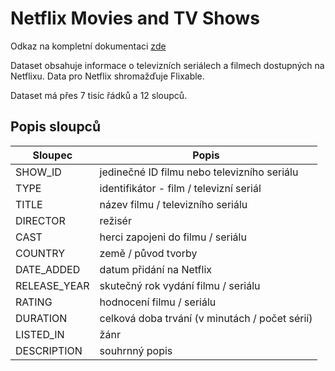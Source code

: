 # Netflix Movies and TV Shows

Odkaz na kompletní dokumentaci [zde](https://www.kaggle.com/shivamb/netflix-shows/version/4)

Dataset obsahuje informace o televizních seriálech a filmech dostupných na Netflixu. Data pro Netflix shromažďuje Flixable.

Dataset má přes 7 tisíc řádků a 12 sloupců.

## Popis sloupců

| Sloupec | Popis |
| ------------- | ----- |
| SHOW_ID | jedinečné ID filmu nebo televizního seriálu |
| TYPE | identifikátor - film / televizní seriál |
| TITLE | název filmu / televizního seriálu |
| DIRECTOR | režisér |
| CAST | herci zapojeni do filmu / seriálu |
| COUNTRY | země / původ tvorby |
| DATE_ADDED | datum přidání na Netflix |
| RELEASE_YEAR | skutečný rok vydání filmu / seriálu |
| RATING | hodnocení filmu / seriálu |
| DURATION | celková doba trvání (v minutách / počet sérií) |
| LISTED_IN | žánr |
| DESCRIPTION | souhrnný popis |